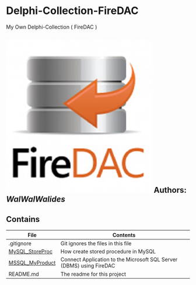 # Delphi-Collection-FireDAC
My Own Delphi-Collection ( FireDAC )

![](Delphi-Collection-FireDAC.png)
**Authors:**  *WalWalWalides*
------

## Contains

| File | Contents | 
| --- | --- |
| .gitignore | Git ignores the files in this file |
|[MySQL_StoreProc](https://github.com/walwalwalides/Delphi-Collection/tree/master/MySQL_StoreProc)|How create stored procedure in MySQL|
|[MSSQL_MyProduct](https://github.com/walwalwalides/Delphi-Collection-FireDAC/tree/master/MSSQL_MyProduct)|Connect Application to the Microsoft SQL Server (DBMS) using FireDAC |
| README.md | The readme for this project|

